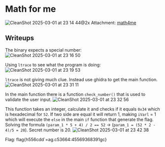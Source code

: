 # Math for me
![CleanShot 2025-03-01 at 23 14 44@2x](https://github.com/user-attachments/assets/6f345fd3-47a2-42d4-9836-6bd7b79a8abe)
Attachment: [math4me](https://github.com/esheeep/ctf-writeups/blob/main/SnykCon2025/Attachments/math4me)

## Writeups
The binary expects a special number: <br>
![CleanShot 2025-03-01 at 23 16 50](https://github.com/user-attachments/assets/391e62fc-a90c-4754-a4bc-20b9395aca03)

Using `ltrace` to see what the program is doing:
![CleanShot 2025-03-01 at 23 19 53](https://github.com/user-attachments/assets/52b78911-1818-4898-9175-3980a45d55ec)

`ltrace` is not giving much clue. Instead use ghidra to get the main function.
![CleanShot 2025-03-01 at 23 31 11](https://github.com/user-attachments/assets/3254a08d-28d5-4eaf-806d-8292792dd93b)

In the main function there is a function `check_number()` that is used to validate the user input. 
![CleanShot 2025-03-01 at 23 32 56](https://github.com/user-attachments/assets/1071f805-596b-407b-b6b0-a61b710ff5fb)

This function takes an integer, calculate it and checks if it equals `0x34` which is hexadecimal for `52`. 
If two side are equal it will return 1, making `iVarl` = 1 which will execute the `else` in the main `if` function that generate the flag.
Solving the formula  `(param_1 * 5 + 4) / 2 == 52` -> (`param_1 = (52 * 2 - 4)/5 = 20`). Secret number is 20.
![CleanShot 2025-03-01 at 23 42 38](https://github.com/user-attachments/assets/29b8f2ce-0a5e-4815-ad83-aa29842f1a1d)

Flag: flag{h556cdd`=ag.c53664:45569368391gc}



